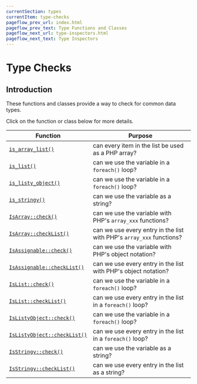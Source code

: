 ```yaml
---
currentSection: types
currentItem: type-checks
pageflow_prev_url: index.html
pageflow_prev_text: Type Functions and Classes
pageflow_next_url: type-inspectors.html
pageflow_next_text: Type Inspectors
---
```


# Type Checks

## Introduction

These functions and classes provide a way to check for common data types.

Click on the function or class below for more details.

Function | Purpose
---------|--------
[`is_array_list()`](is_array_list.html) | can every item in the list be used as a PHP array?
[`is_list()`](IsList.html) | can we use the variable in a `foreach()` loop?
[`is_listy_object()`](IsListyObject.html) | can we use the variable in a `foreach()` loop?
[`is_stringy()`](IsStringy.html) | can we use the variable as a string?
[`IsArray::check()`](IsArray.check.html) | can we use the variable with PHP's `array_xxx` functions?
[`IsArray::checkList()`](IsArray.checkList.html) | can we use every entry in the list with PHP's `array_xxx` functions?
[`IsAssignable::check()`](IsAssignable.check.html) | can we use the variable with PHP's object notation?
[`IsAssignable::checkList()`](IsAssignable.checkList.html) | can we use every entry in the list with PHP's object notation?
[`IsList::check()`](IsList.check.html) | can we use the variable in a `foreach()` loop?
[`IsList::checkList()`](IsList.checkList.html) | can we use every entry in the list in a `foreach()` loop?
[`IsListyObject::check()`](IsListyObject.check.html) | can we use the variable in a `foreach()` loop?
[`IsListyObject::checkList()`](IsListyObject.checkList.html) | can we use every entry in the list in a `foreach()` loop?
[`IsStringy::check()`](IsStringy.check.html) | can we use the variable as a string?
[`IsStringy::checkList()`](IsStringy.checkList.html) | can we use every entry in the list as a string?
